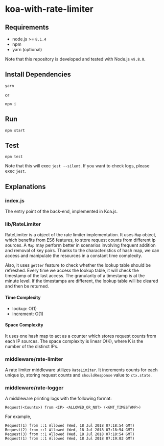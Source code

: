 # koa-with-rate-limiter

## Requirements
- node.js >= `8.1.4`
- npm
- yarn (optional)

Note that this repository is developed and tested with Node.js `v9.8.0`.

## Install Dependencies
```
yarn
```

or

```
npm i
```

## Run
```
npm start
```

## Test
```
npm test
```

Note that this will exec `jest --silent`. If you want to check logs, please exec `jest`.

## Explanations

### index.js
The entry point of the back-end, implemented in Koa.js.

### lib/RateLimiter
RateLimiter is a object of the rate limiter implementation. It uses `Map` object, which benefits from ES6 features, to store request counts from different ip sources. A `Map` may perform better in scenarios involving frequent addition and removal of key pairs. Thanks to the characteristics of hash map, we can access and manipulate the resources in a constant time complexity.

Also, it uses `getter` feature to check whether the lookup table should be refreshed. Every time we access the lookup table, it will check the timestamp of the last access. The granularity of a timestamp is at the minute level. If the timestamps are different, the lookup table will be cleared and then be returned.

#### Time Complexity
- lookup: O(1)
- increment: O(1)

#### Space Complexity
It uses one hash map to act as a counter which stores request counts from each IP sources. The space complexity is linear O(K), where K is the number of the distinct IPs.

### middleware/rate-limiter
A rate limiter middleware utilizes `RateLimiter`. It increments counts for each unique ip, storing request counts and `shouldResponse` value to `ctx.state`.

### middleware/rate-logger
A middleware printing logs with the following format:
```
Request(<Counts>) from <IP> <ALLOWED_OR_NOT> (<GMT_TIMESTAMP>)
```

For example,
```
Request(1) from ::1 Allowed (Wed, 18 Jul 2018 07:18:54 GMT)
Request(2) from ::1 Allowed (Wed, 18 Jul 2018 07:18:54 GMT)
Request(3) from ::1 Allowed (Wed, 18 Jul 2018 07:18:54 GMT)
Request(1) from ::1 Allowed (Wed, 18 Jul 2018 07:19:03 GMT)
```

